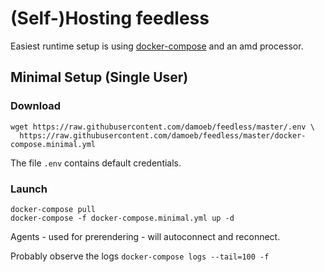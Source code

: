 # (Self-)Hosting feedless

Easiest runtime setup is using [docker-compose](https://docs.docker.com/compose/install/linux/) and an amd processor.

## Minimal Setup (Single User)

### Download
```shell
wget https://raw.githubusercontent.com/damoeb/feedless/master/.env \
  https://raw.githubusercontent.com/damoeb/feedless/master/docker-compose.minimal.yml 
```
The file `.env` contains default credentials.

### Launch
```shell
docker-compose pull
docker-compose -f docker-compose.minimal.yml up -d
```

Agents - used for prerendering - will autoconnect and reconnect.

Probably observe the logs `docker-compose logs --tail=100 -f`

